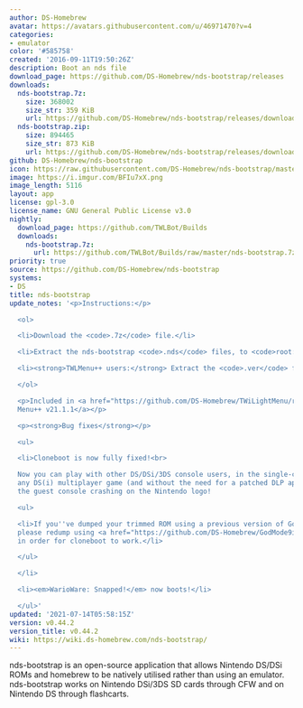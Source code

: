 ```yaml
---
author: DS-Homebrew
avatar: https://avatars.githubusercontent.com/u/46971470?v=4
categories:
- emulator
color: '#585758'
created: '2016-09-11T19:50:26Z'
description: Boot an nds file
download_page: https://github.com/DS-Homebrew/nds-bootstrap/releases
downloads:
  nds-bootstrap.7z:
    size: 368002
    size_str: 359 KiB
    url: https://github.com/DS-Homebrew/nds-bootstrap/releases/download/v0.44.2/nds-bootstrap.7z
  nds-bootstrap.zip:
    size: 894465
    size_str: 873 KiB
    url: https://github.com/DS-Homebrew/nds-bootstrap/releases/download/v0.44.2/nds-bootstrap.zip
github: DS-Homebrew/nds-bootstrap
icon: https://raw.githubusercontent.com/DS-Homebrew/nds-bootstrap/master/retail/assets/icon.bmp
image: https://i.imgur.com/BFIu7xX.png
image_length: 5116
layout: app
license: gpl-3.0
license_name: GNU General Public License v3.0
nightly:
  download_page: https://github.com/TWLBot/Builds
  downloads:
    nds-bootstrap.7z:
      url: https://github.com/TWLBot/Builds/raw/master/nds-bootstrap.7z
priority: true
source: https://github.com/DS-Homebrew/nds-bootstrap
systems:
- DS
title: nds-bootstrap
update_notes: '<p>Instructions:</p>

  <ol>

  <li>Download the <code>.7z</code> file.</li>

  <li>Extract the nds-bootstrap <code>.nds</code> files, to <code>root:/_nds</code>.</li>

  <li><strong>TWLMenu++ users:</strong> Extract the <code>.ver</code> file to <code>root:/_nds/TWiLightMenu</code>.</li>

  </ol>

  <p>Included in <a href="https://github.com/DS-Homebrew/TWiLightMenu/releases/tag/v21.1.1"><strong>TW</strong>i<strong>L</strong>ight
  Menu++ v21.1.1</a></p>

  <p><strong>Bug fixes</strong></p>

  <ul>

  <li>Cloneboot is now fully fixed!<br>

  Now you can play with other DS/DSi/3DS console users, in the single-card mode of
  any DS(i) multiplayer game (and without the need for a patched DLP app), without
  the guest console crashing on the Nintendo logo!

  <ul>

  <li>If you''ve dumped your trimmed ROM using a previous version of GodMode9<strong>i</strong>,
  please redump using <a href="https://github.com/DS-Homebrew/GodMode9i/releases/tag/v2.7.0">v2.7.0</a>,
  in order for cloneboot to work.</li>

  </ul>

  </li>

  <li><em>WarioWare: Snapped!</em> now boots!</li>

  </ul>'
updated: '2021-07-14T05:58:15Z'
version: v0.44.2
version_title: v0.44.2
wiki: https://wiki.ds-homebrew.com/nds-bootstrap/
---
```

nds-bootstrap is an open-source application that allows Nintendo DS/DSi ROMs and homebrew to be natively utilised rather than using an emulator. nds-bootstrap works on Nintendo DSi/3DS SD cards through CFW and on Nintendo DS through flashcarts.